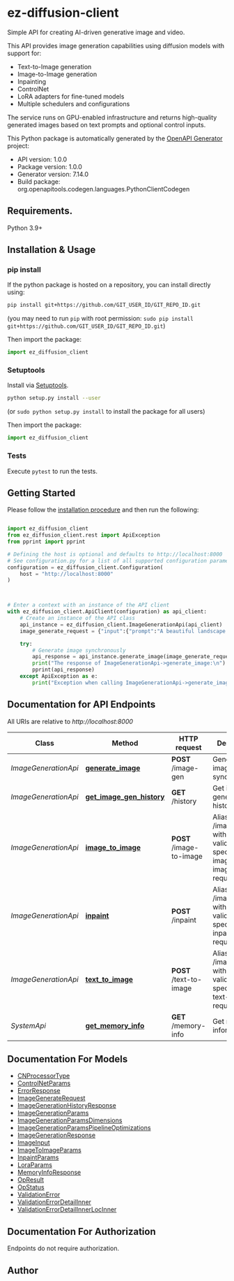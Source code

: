 # ez-diffusion-client
Simple API for creating AI-driven generative image and video.

This API provides image generation capabilities using diffusion models with support for:
- Text-to-Image generation
- Image-to-Image generation  
- Inpainting
- ControlNet
- LoRA adapters for fine-tuned models
- Multiple schedulers and configurations

The service runs on GPU-enabled infrastructure and returns high-quality generated images based on text prompts and optional control inputs.


This Python package is automatically generated by the [OpenAPI Generator](https://openapi-generator.tech) project:

- API version: 1.0.0
- Package version: 1.0.0
- Generator version: 7.14.0
- Build package: org.openapitools.codegen.languages.PythonClientCodegen

## Requirements.

Python 3.9+

## Installation & Usage
### pip install

If the python package is hosted on a repository, you can install directly using:

```sh
pip install git+https://github.com/GIT_USER_ID/GIT_REPO_ID.git
```
(you may need to run `pip` with root permission: `sudo pip install git+https://github.com/GIT_USER_ID/GIT_REPO_ID.git`)

Then import the package:
```python
import ez_diffusion_client
```

### Setuptools

Install via [Setuptools](http://pypi.python.org/pypi/setuptools).

```sh
python setup.py install --user
```
(or `sudo python setup.py install` to install the package for all users)

Then import the package:
```python
import ez_diffusion_client
```

### Tests

Execute `pytest` to run the tests.

## Getting Started

Please follow the [installation procedure](#installation--usage) and then run the following:

```python

import ez_diffusion_client
from ez_diffusion_client.rest import ApiException
from pprint import pprint

# Defining the host is optional and defaults to http://localhost:8000
# See configuration.py for a list of all supported configuration parameters.
configuration = ez_diffusion_client.Configuration(
    host = "http://localhost:8000"
)



# Enter a context with an instance of the API client
with ez_diffusion_client.ApiClient(configuration) as api_client:
    # Create an instance of the API class
    api_instance = ez_diffusion_client.ImageGenerationApi(api_client)
    image_generate_request = {"input":{"prompt":"A beautiful landscape with mountains and lakes, highly detailed","negative_prompt":"blurry, low quality","dimensions":[1024,1024],"inference_steps":50,"guidance_scale":7.5,"seed":42}} # ImageGenerateRequest | 

    try:
        # Generate image synchronously
        api_response = api_instance.generate_image(image_generate_request)
        print("The response of ImageGenerationApi->generate_image:\n")
        pprint(api_response)
    except ApiException as e:
        print("Exception when calling ImageGenerationApi->generate_image: %s\n" % e)

```

## Documentation for API Endpoints

All URIs are relative to *http://localhost:8000*

Class | Method | HTTP request | Description
------------ | ------------- | ------------- | -------------
*ImageGenerationApi* | [**generate_image**](docs/ImageGenerationApi.md#generate_image) | **POST** /image-gen | Generate image synchronously
*ImageGenerationApi* | [**get_image_gen_history**](docs/ImageGenerationApi.md#get_image_gen_history) | **GET** /history | Get image generation history
*ImageGenerationApi* | [**image_to_image**](docs/ImageGenerationApi.md#image_to_image) | **POST** /image-to-image | Alias of /image-gen with additional validation specific to image-to-image requests
*ImageGenerationApi* | [**inpaint**](docs/ImageGenerationApi.md#inpaint) | **POST** /inpaint | Alias of /image-gen with additional validation specific to inpaint requests
*ImageGenerationApi* | [**text_to_image**](docs/ImageGenerationApi.md#text_to_image) | **POST** /text-to-image | Alias of /image-gen with additional validation specific to text-to-image requests
*SystemApi* | [**get_memory_info**](docs/SystemApi.md#get_memory_info) | **GET** /memory-info | Get memory information


## Documentation For Models

 - [CNProcessorType](docs/CNProcessorType.md)
 - [ControlNetParams](docs/ControlNetParams.md)
 - [ErrorResponse](docs/ErrorResponse.md)
 - [ImageGenerateRequest](docs/ImageGenerateRequest.md)
 - [ImageGenerationHistoryResponse](docs/ImageGenerationHistoryResponse.md)
 - [ImageGenerationParams](docs/ImageGenerationParams.md)
 - [ImageGenerationParamsDimensions](docs/ImageGenerationParamsDimensions.md)
 - [ImageGenerationParamsPipelineOptimizations](docs/ImageGenerationParamsPipelineOptimizations.md)
 - [ImageGenerationResponse](docs/ImageGenerationResponse.md)
 - [ImageInput](docs/ImageInput.md)
 - [ImageToImageParams](docs/ImageToImageParams.md)
 - [InpaintParams](docs/InpaintParams.md)
 - [LoraParams](docs/LoraParams.md)
 - [MemoryInfoResponse](docs/MemoryInfoResponse.md)
 - [OpResult](docs/OpResult.md)
 - [OpStatus](docs/OpStatus.md)
 - [ValidationError](docs/ValidationError.md)
 - [ValidationErrorDetailInner](docs/ValidationErrorDetailInner.md)
 - [ValidationErrorDetailInnerLocInner](docs/ValidationErrorDetailInnerLocInner.md)


<a id="documentation-for-authorization"></a>
## Documentation For Authorization

Endpoints do not require authorization.


## Author




